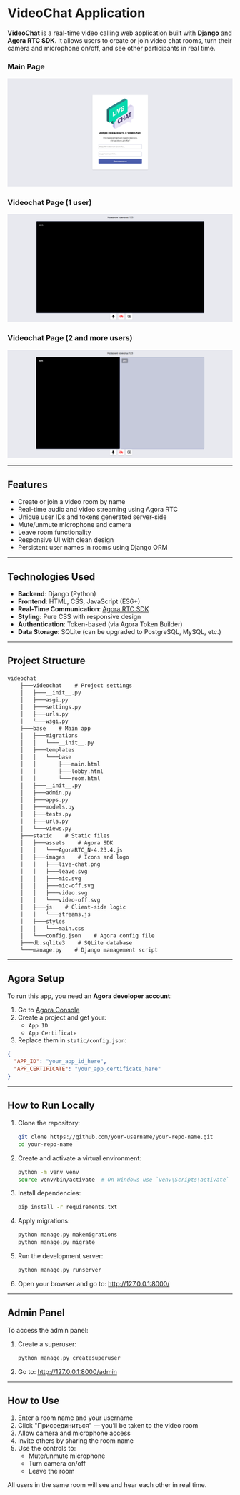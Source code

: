 # VideoChat Application

**VideoChat** is a real-time video calling web application built with **Django** and 
**Agora RTC SDK**. It allows users to create or join video chat rooms, turn their camera 
and microphone on/off, and see other participants in real time.

### Main Page
![Main](screenshots/main_page.png)

### Videochat Page (1 user)
![Videochat](screenshots/videochat_page1.png)

### Videochat Page (2 and more users)
![Videochat](screenshots/videochat_page2.png)

---

## Features

- Create or join a video room by name
- Real-time audio and video streaming using Agora RTC
- Unique user IDs and tokens generated server-side
- Mute/unmute microphone and camera
- Leave room functionality
- Responsive UI with clean design
- Persistent user names in rooms using Django ORM

---

## Technologies Used

- **Backend**: Django (Python)
- **Frontend**: HTML, CSS, JavaScript (ES6+)
- **Real-Time Communication**: [Agora RTC SDK](https://api-ref.agora.io/en/video-sdk/web/4.x/index.html)
- **Styling**: Pure CSS with responsive design
- **Authentication**: Token-based (via Agora Token Builder)
- **Data Storage**: SQLite (can be upgraded to PostgreSQL, MySQL, etc.)

---

## Project Structure

```
videochat
    ├───videochat    # Project settings
    │   ├───__init__.py
    │   ├───asgi.py
    │   ├───settings.py
    │   ├───urls.py
    │   └───wsgi.py
    ├───base    # Main app
    │   ├───migrations
    │   │   └───__init__.py
    │   ├───templates
    │   │   └───base
    │   │       ├───main.html
    │   │       ├───lobby.html
    │   │       └───room.html
    │   ├───__init__.py
    │   ├───admin.py
    │   ├───apps.py
    │   ├───models.py
    │   ├───tests.py
    │   ├───urls.py
    │   └───views.py
    ├───static    # Static files
    │   ├───assets    # Agora SDK
    │   │   └───AgoraRTC_N-4.23.4.js
    │   ├───images    # Icons and logo
    │   │   ├───live-chat.png
    │   │   ├───leave.svg
    │   │   ├───mic.svg
    │   │   ├───mic-off.svg
    │   │   ├───video.svg
    │   │   └───video-off.svg
    │   ├───js    # Client-side logic
    │   │   └───streams.js
    │   ├───styles
    │   │   └───main.css
    │   └───config.json    # Agora config file
    ├───db.sqlite3    # SQLite database
    └───manage.py    # Django management script
```

---

## Agora Setup

To run this app, you need an **Agora developer account**:

1. Go to [Agora Console](https://console.agora.io/)
2. Create a project and get your:
   - `App ID`
   - `App Certificate`
3. Replace them in `static/config.json`:

```json
{
  "APP_ID": "your_app_id_here",
  "APP_CERTIFICATE": "your_app_certificate_here"
}
```

---

## How to Run Locally

1. Clone the repository:

   ```bash
   git clone https://github.com/your-username/your-repo-name.git 
   cd your-repo-name
   
2. Create and activate a virtual environment:

    ```bash
    python -m venv venv
    source venv/bin/activate  # On Windows use `venv\Scripts\activate`
   
3. Install dependencies:

    ```bash
    pip install -r requirements.txt
   
4. Apply migrations:

    ```bash
    python manage.py makemigrations
    python manage.py migrate
   
5. Run the development server:

    ```bash
    python manage.py runserver
   
6. Open your browser and go to: http://127.0.0.1:8000/

---

## Admin Panel

To access the admin panel:

1. Create a superuser:

    ```bash
    python manage.py createsuperuser
   
2. Go to: http://127.0.0.1:8000/admin

---

## How to Use

1. Enter a room name and your username
2. Click "Присоединиться" — you’ll be taken to the video room
3. Allow camera and microphone access
4. Invite others by sharing the room name
5. Use the controls to:
   - Mute/unmute microphone
   - Turn camera on/off
   - Leave the room

All users in the same room will see and hear each other in real time.
